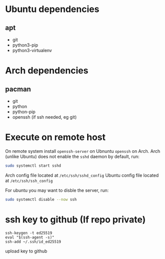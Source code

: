 # Ubuntu dependencies

## apt

- git
- python3-pip
- python3-virtualenv

# Arch dependencies

## pacman

- git
- python
- python-pip
- openssh (if ssh needed, eg git)

# Execute on remote host

On remote system install `openssh-server` on Ubnuntu `openssh` on Arch.
Arch (unlike Ubuntu) does not enable the `sshd` daemon by default, run:

```bash
sudo systemctl start sshd
```

Arch config file located at `/etc/ssh/sshd_config`
Ubuntu config file located at `/etc/ssh/ssh_config`

For ubuntu you may want to disble the server, run:

```bash
sudo systemctl disable --now ssh
```

# ssh key to github (If repo private)

```shell
ssh-keygen -t ed25519
eval "$(ssh-agent -s)"
ssh-add ~/.ssh/id_ed25519
```

upload key to github
